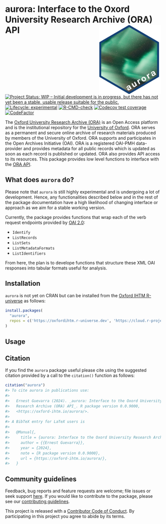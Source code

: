 
<!-- README.md is generated from README.Rmd. Please edit that file -->

# aurora: Interface to the Oxord University Research Archive (ORA) API <img src="man/figures/logo.png" width="200" align="right" />

<!-- badges: start -->

[![Project Status: WIP – Initial development is in progress, but there
has not yet been a stable, usable release suitable for the
public.](https://www.repostatus.org/badges/latest/wip.svg)](https://www.repostatus.org/#wip)
[![Lifecycle:
experimental](https://img.shields.io/badge/lifecycle-experimental-orange.svg)](https://lifecycle.r-lib.org/articles/stages.html#experimental)
[![R-CMD-check](https://github.com/OxfordIHTM/ourora/actions/workflows/R-CMD-check.yaml/badge.svg)](https://github.com/OxfordIHTM/ourora/actions/workflows/R-CMD-check.yaml)
[![Codecov test
coverage](https://codecov.io/gh/OxfordIHTM/ourora/branch/main/graph/badge.svg)](https://app.codecov.io/gh/OxfordIHTM/ourora?branch=main)
[![CodeFactor](https://www.codefactor.io/repository/github/oxfordihtm/aurora/badge)](https://www.codefactor.io/repository/github/oxfordihtm/aurora)
<!-- badges: end -->

The [Oxford University Research Archive (ORA)](https://ora.ox.ac.uk/) is
an Open Access platform and is the institutional repository for the
[University of Oxford](https://ox.ac.uk). ORA serves as a permanent and
secure online archive of research materials produced by members of the
University of Oxford. ORA supports and participates in the Open Archives
Initiative (OAI). ORA is a registered OAI-PMH data-provider and provides
metadata for all public records which is updated as soon as each record
is published or updated. ORA also provides API access to its resources.
This package provides low level functions to interface with the [ORA
API](https://ora.ox.ac.uk/api).

## What does `aurora` do?

Please note that `aurora` is still highly experimental and is undergoing
a lot of development. Hence, any functionalities described below and in
the rest of the package documentation have a high likelihood of changing
interface or approach as we aim for a stable working version.

Currently, the package provides functions that wrap each of the verb
request endpoints provided by [OAI
2.0](https://www.openarchives.org/OAI/openarchivesprotocol.html):

- `Identify`
- `ListRecords`
- `ListSets`
- `ListMetadataFormats`
- `ListIdentifiers`

From here, the plan is to develope functions that structure these XML
OAI responses into tabular formats useful for analysis.

## Installation

`aurora` is not yet on CRAN but can be installed from the [Oxford IHTM
R-universe](https://oxfordihtm.r-universe.dev) as follows:

``` r
install.packages(
  "aurora",
  repos = c('https://oxfordihtm.r-universe.dev', 'https://cloud.r-project.org')
)
```

## Usage

## Citation

If you find the `aurora` package useful please cite using the suggested
citation provided by a call to the `citation()` function as follows:

``` r
citation("aurora")
#> To cite aurora in publications use:
#> 
#>   Ernest Guevarra (2024). _aurora: Interface to the Oxord University
#>   Research Archive (ORA) API_. R package version 0.0.9000,
#>   <https://oxford-ihtm.io/aurora/>.
#> 
#> A BibTeX entry for LaTeX users is
#> 
#>   @Manual{,
#>     title = {aurora: Interface to the Oxord University Research Archive (ORA) API},
#>     author = {{Ernest Guevarra}},
#>     year = {2024},
#>     note = {R package version 0.0.9000},
#>     url = {https://oxford-ihtm.io/aurora/},
#>   }
```

## Community guidelines

Feedback, bug reports and feature requests are welcome; file issues or
seek support [here](https://github.com/OxfordIHTM/aurora/issues). If you
would like to contribute to the package, please see our [contributing
guidelines](https://oxford-ihtm.io/aurora/CONTRIBUTING.html).

This project is released with a [Contributor Code of
Conduct](https://oxford-ihtm.io/aurora/CODE_OF_CONDUCT.html). By
participating in this project you agree to abide by its terms.
